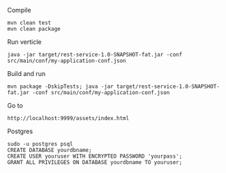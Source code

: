 Compile

```
mvn clean test
mvn clean package
```


Run verticle

```
java -jar target/rest-service-1.0-SNAPSHOT-fat.jar -conf src/main/conf/my-application-conf.json
```

Build and run

```
mvn package -DskipTests; java -jar target/rest-service-1.0-SNAPSHOT-fat.jar -conf src/main/conf/my-application-conf.json
```

Go to

```
http://localhost:9999/assets/index.html
```

Postgres

```
sudo -u postgres psql
CREATE DATABASE yourdbname;
CREATE USER youruser WITH ENCRYPTED PASSWORD 'yourpass';
GRANT ALL PRIVILEGES ON DATABASE yourdbname TO youruser;
```
